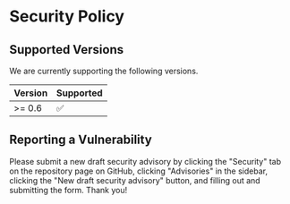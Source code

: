 # Security Policy

## Supported Versions

We are currently supporting the following versions.

| Version | Supported          |
| ------- | ------------------ |
| >= 0.6  | :white_check_mark: |

## Reporting a Vulnerability

Please submit a new draft security advisory by clicking the "Security" tab on the repository page on GitHub, clicking "Advisories" in the sidebar, clicking the "New draft security advisory" button, and filling out and submitting the form. Thank you!
